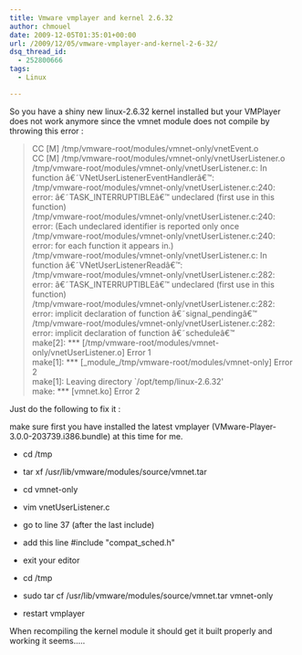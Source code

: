 ```yaml
---
title: Vmware vmplayer and kernel 2.6.32
author: chmouel
date: 2009-12-05T01:35:01+00:00
url: /2009/12/05/vmware-vmplayer-and-kernel-2-6-32/
dsq_thread_id:
  - 252800666
tags:
  - Linux

---
```

So you have a shiny new linux-2.6.32 kernel installed but your VMPlayer does not work anymore since the vmnet module does not compile by throwing this error :

> CC [M] /tmp/vmware-root/modules/vmnet-only/vnetEvent.o  
> CC [M] /tmp/vmware-root/modules/vmnet-only/vnetUserListener.o  
> /tmp/vmware-root/modules/vmnet-only/vnetUserListener.c: In function â€˜VNetUserListenerEventHandlerâ€™:  
> /tmp/vmware-root/modules/vmnet-only/vnetUserListener.c:240: error: â€˜TASK_INTERRUPTIBLEâ€™ undeclared (first use in this function)  
> /tmp/vmware-root/modules/vmnet-only/vnetUserListener.c:240: error: (Each undeclared identifier is reported only once  
> /tmp/vmware-root/modules/vmnet-only/vnetUserListener.c:240: error: for each function it appears in.)  
> /tmp/vmware-root/modules/vmnet-only/vnetUserListener.c: In function â€˜VNetUserListenerReadâ€™:  
> /tmp/vmware-root/modules/vmnet-only/vnetUserListener.c:282: error: â€˜TASK_INTERRUPTIBLEâ€™ undeclared (first use in this function)  
> /tmp/vmware-root/modules/vmnet-only/vnetUserListener.c:282: error: implicit declaration of function â€˜signal_pendingâ€™  
> /tmp/vmware-root/modules/vmnet-only/vnetUserListener.c:282: error: implicit declaration of function â€˜scheduleâ€™  
> make[2]: \*** [/tmp/vmware-root/modules/vmnet-only/vnetUserListener.o] Error 1  
> make[1]: \*** [\_module\_/tmp/vmware-root/modules/vmnet-only] Error 2  
> make[1]: Leaving directory \`/opt/temp/linux-2.6.32'  
> make: \*** [vmnet.ko] Error 2

Just do the following to fix it :

make sure first you have installed the latest vmplayer (VMware-Player-3.0.0-203739.i386.bundle) at this time for me.

  * cd /tmp

  * tar xf /usr/lib/vmware/modules/source/vmnet.tar

  * cd vmnet-only

  * vim vnetUserListener.c

  * go to line 37 (after the last include)

  * add this line #include "compat_sched.h"

  * exit your editor

  * cd /tmp

  * sudo tar cf /usr/lib/vmware/modules/source/vmnet.tar vmnet-only

  * restart vmplayer

When recompiling the kernel module it should get it built properly and working it seems.....
